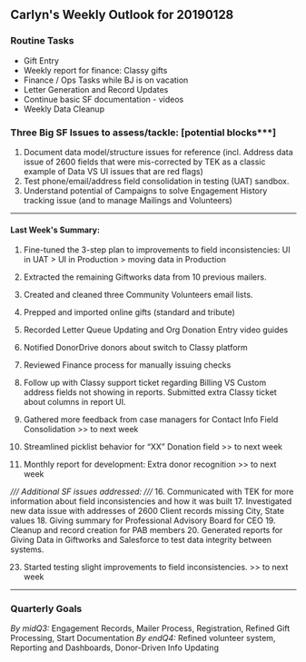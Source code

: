 ## Carlyn's Weekly Outlook for 20190128
### Routine Tasks
* Gift Entry
* Weekly report for finance: Classy gifts
* Finance / Ops Tasks while BJ is on vacation
* Letter Generation and Record Updates
* Continue basic SF documentation - videos
* Weekly Data Cleanup

### Three Big SF Issues to assess/tackle: [potential blocks***]
1. Document data model/structure issues for reference (incl. Address data issue of 2600 fields that were mis-corrected by TEK as a classic example of Data VS UI issues that are red flags)
2. Test phone/email/address field consolidation in testing (UAT) sandbox.
3. Understand potential of Campaigns to solve Engagement History tracking issue (and to manage Mailings and Volunteers)

- - - -
#### Last Week's Summary:
1. Fine-tuned the 3-step plan to improvements to field inconsistencies: UI in UAT > UI in Production > moving data in Production
2. Extracted the remaining Giftworks data from 10 previous mailers.  
3. Created and cleaned three Community Volunteers email lists.
5. Prepped and imported online gifts (standard and tribute)
6. Recorded Letter Queue Updating and Org Donation Entry video guides
7. Notified DonorDrive donors about switch to Classy platform
8. Reviewed Finance process for manually issuing checks
9. Follow up with Classy support ticket regarding Billing VS Custom address fields not showing in reports.  Submitted extra Classy ticket about columns in report UI.  


13. Gathered more feedback from case managers for Contact Info Field Consolidation >> to next week
14. Streamlined picklist behavior for “XX” Donation field >> to next week
15. Monthly report for development: Extra donor recognition >> to next week


*/// Additional SF issues addressed: ///*
16. Communicated with TEK for more information about field inconsistencies and how it was built
17. Investigated new data issue with addresses of 2600 Client records missing City, State values
18. Giving summary for Professional Advisory Board for CEO
19. Cleanup and record creation for PAB members
20. Generated reports for Giving Data in Giftworks and Salesforce to test data integrity between systems.  

23. Started testing slight improvements to field inconsistencies. >> to next week


- - - -
### Quarterly Goals
*By midQ3:* Engagement Records, Mailer Process, Registration, Refined Gift Processing, Start Documentation
*By endQ4:* Refined volunteer system, Reporting and Dashboards, Donor-Driven Info Updating
<!--stackedit_data:
eyJoaXN0b3J5IjpbMTA4NzQ0MTQ0OSwyMTAzMTAzMDkwLDEwMT
U3MDUwNDMsLTE3NjM1MzQ1NDUsLTExMDYzNDU3OCwtMzc3NTI1
Nzc4XX0=
-->